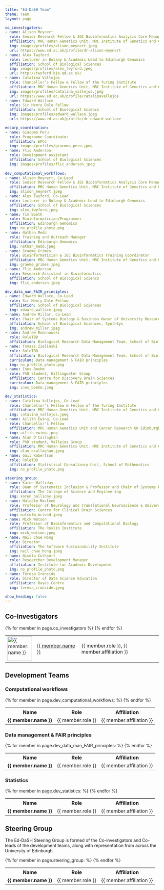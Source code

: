 ```yaml
---
title: "Ed-DaSH Team"
theme: Team
layout: page

co_investigators:
- name: Alison Meynert 
  role: Senior Research Fellow & IGC Bioinformatics Analysis Core Manager 
  affiliation: MRC Human Genetics Unit, MRC Institute of Genetics and Cancer
  img: images/profiles/alison_meynert.jpeg
  url: https://www.ed.ac.uk/profile/dr-alison-meynert
- name: Alex Twyford 
  role: Lecturer in Botany & Academic Lead to Edinburgh Genomics
  affiliation: School of Biological Sciences
  img: images/profiles/alex_twyford.jpeg
  url: http://twyford.bio.ed.ac.uk/
- name: Catalina Vallejos
  role: Chancellor’s Fellow & Fellow of the Turing Institute
  affiliation: MRC Human Genetics Unit, MRC Institute of Genetics and Cancer
  img: images/profiles/catalina_vallejos.jpeg
  url: https://www.ed.ac.uk/profile/catalinavallejos
- name: Edward Wallace
  role: Sir Henry Dale Fellow 
  affiliation: School of Biological Sciencs
  img: images/profiles/edward_wallace.jpeg
  url: https://www.ed.ac.uk/profile/dr-edward-wallace

edcarp_coordination:
- name: Giacomo Peru 
  role: Programme Coordinator
  affiliation: EPCC
  img: images/profiles/giacomo_peru.jpeg
- name: Flic Anderson
  role: Development Assistant 
  affiliation: School of Biological Sciences
  img: images/profiles/flic_anderson.jpeg
  
dev_computational_workflows:
- name: Alison Meynert, Co-Lead
  role: Senior Research Fellow & IGC Bioinformatics Analysis Core Manager 
  affiliation: MRC Human Genetics Unit, MRC Institute of Genetics and Cancer
  img: alison_meynert.jpeg
- name: Alex Twyford, Co-Lead
  role: Lecturer in Botany & Academic Lead to Edinburgh Genomics
  affiliation: School of Biological Sciences
  img: alex_twyford.jpeg
- name: Tim Booth
  role: Bioinformatician/Programmer
  affiliation: Edinburgh Genomics
  img: no_profile_photo.png
- name: Nathan Medd
  role: Training and Outreach Manager
  affiliation: Edinburgh Genomics
  img: nathan_medd.jpeg
- name: Graeme Grimes
  role: Bioinformatician & IGC Bioinformatics Training Coordinator
  affiliation: MRC Human Genetics Unit, MRC Institute of Genetics and Cancer
  img: graeme_grimes.jpeg
- name: Flic Anderson
  role: Research Assistant in Bioinformatics
  affiliation: School of Biological Sciencs
  img: flic_anderson.jpeg

dev_data_man_FAIR_principles:
- name: Edward Wallace, Co-Lead
  role: Sir Henry Dale Fellow
  affiliation: School of Biological Sciences
  img: edward_wallace.jpeg
- name: Andrew Millar, Co-Lead
  role: Chair of Systems Biology & Business Owner of University Research Data Service
  affiliation: School of Biological Sciences, SynthSys
  img: andrew_millar.jpeg
- name: Andrew Romanowski
  role: RoleTBD
  affiliation: Biological Research Data Management Team, School of Biological Sciences
- name: Tomasz Zielinski
  role: RoleTBD
  affiliation: Biological Research Data Management Team, School of Biological Sciences
  curriculum: Data management & FAIR principles
  img: no_profile_photo.png
- name: Ines Boehm
  role: PhD student, Gillingwater Group
  affiliation: Centre for Discovery Brain Sciences
  curriculum: Data management & FAIR principles
  img: ines_boehm.jpeg

dev_statistics:
- name: Catalina Vallejos, Co-Lead
  role: Chancellor’s Fellow & Fellow of the Turing Institute
  affiliation: MRC Human Genetics Unit, MRC Institute of Genetics and Cancer
  img: catalina_vallejos.jpeg
- name: Ailith Ewing, Co-Lead
  role: Chancellor's Fellow
  affiliation: MRC Human Genetics Unit and Cancer Research UK Edinburgh Centre, MRC Institute of Genetics and Cancer
  img: ailith_ewing.jpeg
- name: Alan O'Callaghan
  role: PhD student, Vallejos Group
  affiliation: MRC Human Genetics Unit, MRC Institute of Genetics and Cancer
  img: alan_ocallaghan.jpeg
- name: Gail Robertson
  role: RoleTBD
  affiliation: Statistical Consultancy Unit, School of Mathematics
  img: no_profile_photo.png

steering_group:
- name: Karen Halliday
  role: Dean of Systematic Inclusion & Professor and Chair of Systems Physiology
  affiliation: The College of Science and Engineering
  img: karen_halliday.jpeg
- name: Malcolm Macleod
  role: Professor of Neurology and Translational Neuroscience & University of Edinburgh Academic Lead for Research Improvement and Research Integrity
  affiliation: Centre for Clinical Brain Sciences
  img: malcolm_mcleod.jpeg
- name: Mick Watson
  role: Professor of Bioinformatics and Computational Biology
  affiliation: The Roslin Institute
  img: mick_watson.jpeg
- name: Neil Chue Hong
  role: Director
  affiliation: The Software Sustainability Institute
  img: neil_chue_hong.jpeg
- name: Nicola Cuthbert
  role: Researcher Development Manager
  affiliation: Institute for Academic Development
  img: no_profile_photo.png
- name: Teresa Ironside
  role: Director of Data Science Education
  affiliation: Bayes Centre
  img: teresa_ironside.jpeg

show_heading: false
---
```



## Co-Investigators

<table class="center-cell-item">
    {% for member in page.co_investigators %}
    <tr> 
      <td><img src="{{ member.img }}" width=80 alt="{{ member.name }}"></td>
      <td><a href="{{ member.url }}" alt="{{ member.name }}">{{ member.name }}</a></td>
      <td>{{ member.role }}, {{ member.affiliation }}</td>
    </tr>
    {% endfor %}
</table>

## Development Teams

### Computational workflows

<table class="center-cell-item">
    <tr>
        <th>Name</th>
        <th>Role</th>
        <th>Affiliation</th>
    </tr>
    {% for member in page.dev_computational_workflows: %}
    <tr> 
       <td><strong>{{ member.name }}</strong></td>
       <td>{{ member.role }}</td>
       <td>{{ member.affiliation }}</td>
    </tr>
    {% endfor %}
 </table>
 
### Data management & FAIR principles

<table class="center-cell-item">
    <tr>
        <th>Name</th>
        <th>Role</th>
        <th>Affiliation</th>
    </tr>
    {% for member in page.dev_data_man_FAIR_principles: %}
    <tr> 
       <td><strong>{{ member.name }}</strong></td>
       <td>{{ member.role }}</td>
       <td>{{ member.affiliation }}</td>
    </tr>
    {% endfor %}
 </table>
 
### Statistics

<table class="center-cell-item">
    <tr>
        <th>Name</th>
        <th>Role</th>
        <th>Affiliation</th>
    </tr>
    {% for member in page.dev_statistics: %}
    <tr> 
       <td><strong>{{ member.name }}</strong></td>
       <td>{{ member.role }}</td>
       <td>{{ member.affiliation }}</td>
    </tr>
    {% endfor %}
 </table>

## Steering Group

The Ed-DaSH Steering Group is formed of the Co-investigators and Co-leads of the development teams, along with representation from across the University of Edinburgh.

<table class="center-cell-item">
    <tr>
        <th>Name</th>
        <th>Role</th>
        <th>Affiliation</th>
    </tr>
    {% for member in page.steering_group: %}
    <tr> 
       <td><strong>{{ member.name }}</strong></td>
       <td>{{ member.role }}</td>
       <td>{{ member.affiliation }}</td>
    </tr>
    {% endfor %}
 </table>
